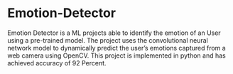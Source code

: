 # Emotion-Detector
Emotion Detector is a ML projects able to identify the emotion of an User using a pre-trained model. The project uses the convolutional neural network model to dynamically predict the user’s emotions captured from a web camera using OpenCV. This project is implemented in python and has achieved accuracy of 92 Percent.
